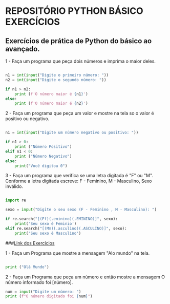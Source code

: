 # REPOSITÓRIO PYTHON BÁSICO EXERCÍCIOS

## Exercícios de prática de Python do básico ao avançado.

1 - Faça um programa que peça dois números e imprima o maior deles.

~~~python

n1 = int(input("Digite o primeiro número: "))
n2 = int(input("Digite o segundo número: "))

if n1 > n2:
    print (f'O número maior é {n1}')
else:
    print (f'O número maior é {n2}')
~~~

2 - Faça um programa que peça um valor e mostre na tela so o valor é positivo ou negativo.

~~~python

n1 = int(input("Digite um número negativo ou positivo: "))

if n1 > 0:
    print ("Número Positivo")
elif n1 < 0:
    print ("Número Negativo")
else:
    print("Você digitou 0")
~~~

3 -  Faça um programa que verifica se uma letra digitada é "F" ou "M". Conforme a letra digitada escreve: F - Feminino, M - Masculino, Sexo inválido.

~~~python

import re

sexo = input("Digite o seu sexo (F - Feminino , M - Masculino): ")

if re.search("[(Ff)(.eminino)(.EMININO)]", sexo):
    print('Seu sexo é Feminio')
elif re.search("[(Mm)(.asculino)(.ASCULINO)]", sexo):
    print('Seu sexo é Masculino')

~~~

###[Link dos Exercícios](https://wiki.python.org.br/EstruturaSequencial)

1 - Faça um Programa que mostre a mensagem "Alo mundo" na tela.

~~~python

print ("Olá Mundo")

~~~

2 - Faça um Programa que peça um número e então mostre a mensagem O número informado foi [número].

~~~python
num = input("Digite um número: ")
print (f"O número digitado foi {num}")

~~~


